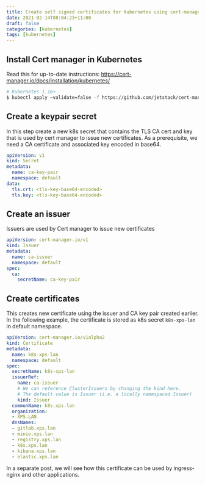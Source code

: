 ```yaml
---
title: Create self signed certificates for Kubernetes using cert-manager
date: 2021-02-14T08:04:23+11:00
draft: false
categories: [kubernetes]
tags: [kubernetes]
---
```


## Install Cert manager in Kubernetes

Read this for up-to-date instructions: https://cert-manager.io/docs/installation/kubernetes/

```bash
# Kubernetes 1.16+
$ kubectl apply —validate=false -f https://github.com/jetstack/cert-manager/releases/download/v1.0.2/cert-manager.yaml
```

## Create a keypair secret

In this step create a new k8s secret that contains the TLS CA cert and key that is used by cert manager to issue new certificates. As a prerequisite, we need a CA certificate and associated key encoded in base64.

```yaml
apiVersion: v1
kind: Secret
metadata:
  name: ca-key-pair
  namespace: default
data:
  tls.crt: <tls-key-base64-encoded>
  tls.key: <tls-key-base64-encoded>
```

## Create an issuer

Issuers are used by Cert manager to issue new certificates

```yaml
apiVersion: cert-manager.io/v1
kind: Issuer
metadata:
  name: ca-issuer
  namespace: default
spec:
  ca:
    secretName: ca-key-pair
```

## Create certificates

This creates new certificate using the issuer and CA key pair created earlier. In the following example, the certificate is stored as k8s secret `k8s-xps-lan` in default namespace.

```yaml
apiVersion: cert-manager.io/v1alpha2
kind: Certificate
metadata:
  name: k8s-xps-lan
  namespace: default
spec:
  secretName: k8s-xps-lan
  issuerRef:
    name: ca-issuer
    # We can reference ClusterIssuers by changing the kind here.
    # The default value is Issuer (i.e. a locally namespaced Issuer)
    kind: Issuer
  commonName: k8s.xps.lan
  organization:
  - XPS.LAN
  dnsNames:
  - gitlab.xps.lan
  - minio.xps.lan
  - registry.xps.lan
  - k8s.xps.lan
  - kibana.xps.lan
  - elastic.xps.lan
```

In a separate post, we will see how this certificate can be used by ingress-nginx and other applications.
